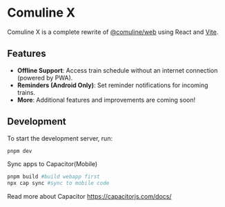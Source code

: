 # Comuline X

Comuline X is a complete rewrite of [@comuline/web](https://github.com/comuline/web) using React and [Vite](https://vitejs.dev/).

## Features

- **Offline Support**: Access train schedule without an internet connection (powered by PWA).
- **Reminders (Android Only)**: Set reminder notifications for incoming trains.
- **More**: Additional features and improvements are coming soon!

## Development

To start the development server, run:

```bash
pnpm dev
```

Sync apps to Capacitor(Mobile)

```bash
pnpm build #build webapp first
npx cap sync #sync to mobile code
```

Read more about Capacitor https://capacitorjs.com/docs/
